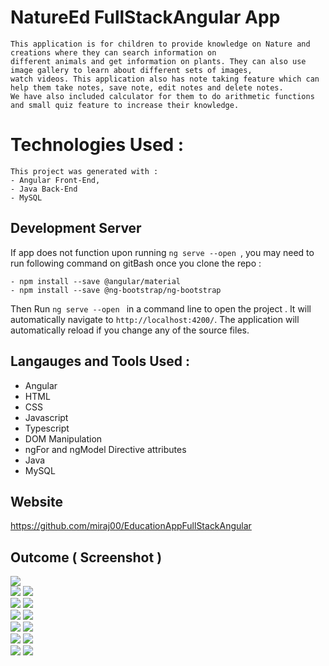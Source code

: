 # NatureEd FullStackAngular App
    This application is for children to provide knowledge on Nature and creations where they can search information on 
    different animals and get information on plants. They can also use image gallery to learn about different sets of images,
    watch videos. This application also has note taking feature which can help them take notes, save note, edit notes and delete notes. 
    We have also included calculator for them to do arithmetic functions and small quiz feature to increase their knowledge.

# Technologies Used : 

    This project was generated with : 
    - Angular Front-End,
    - Java Back-End 
    - MySQL

## Development Server

 If app does not function upon running `ng serve --open `, 
 you may need to run following command on gitBash once you clone the repo  : 

    - npm install --save @angular/material
    - npm install --save @ng-bootstrap/ng-bootstrap
    
Then Run `ng serve --open ` in a command line to open the project . 
    It will automatically navigate to `http://localhost:4200/`. 
    The application will automatically reload if you change any of the source files.

       
## Langauges and Tools Used : 

* Angular
* HTML
* CSS
* Javascript
* Typescript
* DOM Manipulation
* ngFor and ngModel Directive attributes
* Java 
* MySQL

## Website

https://github.com/miraj00/EducationAppFullStackAngular


## Outcome ( Screenshot )

![](./Frontend/src/assets/HomePage.JPG)  
![](./Frontend/src/assets/AnimalPage.JPG)
![](./Frontend/src/assets/PlantPage.JPG)  
![](./Frontend/src/assets/QuizPage.JPG)
![](./Frontend/src/assets/CalculatorPage.JPG)  
![](./Frontend/src/assets/NotesPage.JPG)
![](./Frontend/src/assets/NotesDetailPage.JPG)  
![](./Frontend/src/assets/ImageMountainsPage.JPG)
![](./Frontend/src/assets/ImageFoodPage.JPG)  
![](./Frontend/src/assets/FavoriteAnimalPage.JPG)
![](./Frontend/src/assets/VideoPage.JPG)  
![](./Frontend/src/assets/ContactUsPage.JPG)
![](./Frontend/src/assets/LoginPage.JPG)




